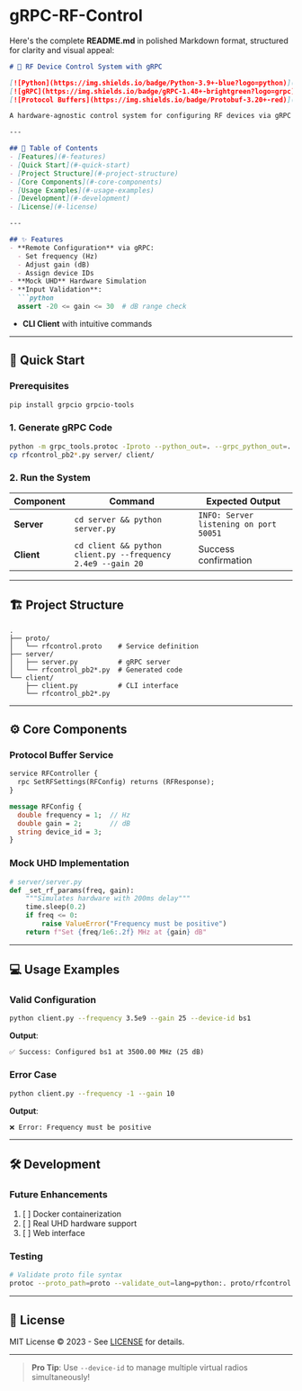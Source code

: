 # gRPC-RF-Control
Here's the complete **README.md** in polished Markdown format, structured for clarity and visual appeal:

```markdown
# 📡 RF Device Control System with gRPC

[![Python](https://img.shields.io/badge/Python-3.9+-blue?logo=python)](https://www.python.org/)
[![gRPC](https://img.shields.io/badge/gRPC-1.48+-brightgreen?logo=grpc)](https://grpc.io/)
[![Protocol Buffers](https://img.shields.io/badge/Protobuf-3.20+-red)](https://protobuf.dev/)

A hardware-agnostic control system for configuring RF devices via gRPC with mock UHD integration.

---

## 📌 Table of Contents
- [Features](#-features)
- [Quick Start](#-quick-start)
- [Project Structure](#-project-structure)
- [Core Components](#-core-components)
- [Usage Examples](#-usage-examples)
- [Development](#-development)
- [License](#-license)

---

## ✨ Features
- **Remote Configuration** via gRPC:
  - Set frequency (Hz)
  - Adjust gain (dB)
  - Assign device IDs
- **Mock UHD** Hardware Simulation
- **Input Validation**:
  ```python
  assert -20 <= gain <= 30  # dB range check
  ```
- **CLI Client** with intuitive commands

---

## 🚀 Quick Start

### Prerequisites
```bash
pip install grpcio grpcio-tools
```

### 1. Generate gRPC Code
```bash
python -m grpc_tools.protoc -Iproto --python_out=. --grpc_python_out=. proto/rfcontrol.proto
cp rfcontrol_pb2*.py server/ client/
```

### 2. Run the System
| Component | Command | Expected Output |
|-----------|---------|-----------------|
| **Server** | `cd server && python server.py` | `INFO: Server listening on port 50051` |
| **Client** | `cd client && python client.py --frequency 2.4e9 --gain 20` | Success confirmation |

---

## 🏗️ Project Structure
```
.
├── proto/
│   └── rfcontrol.proto    # Service definition
├── server/
│   ├── server.py          # gRPC server
│   └── rfcontrol_pb2*.py  # Generated code
└── client/
    ├── client.py          # CLI interface
    └── rfcontrol_pb2*.py
```

---

## ⚙️ Core Components

### Protocol Buffer Service
```protobuf
service RFController {
  rpc SetRFSettings(RFConfig) returns (RFResponse);
}

message RFConfig {
  double frequency = 1;  // Hz
  double gain = 2;       // dB
  string device_id = 3;
}
```

### Mock UHD Implementation
```python
# server/server.py
def _set_rf_params(freq, gain):
    """Simulates hardware with 200ms delay"""
    time.sleep(0.2)
    if freq <= 0:
        raise ValueError("Frequency must be positive")
    return f"Set {freq/1e6:.2f} MHz at {gain} dB"
```

---

## 💻 Usage Examples

### Valid Configuration
```bash
python client.py --frequency 3.5e9 --gain 25 --device-id bs1
```
**Output**:
```
✅ Success: Configured bs1 at 3500.00 MHz (25 dB)
```

### Error Case
```bash
python client.py --frequency -1 --gain 10
```
**Output**:
```
❌ Error: Frequency must be positive
```

---

## 🛠️ Development

### Future Enhancements
1. [ ] Docker containerization
2. [ ] Real UHD hardware support
3. [ ] Web interface

### Testing
```bash
# Validate proto file syntax
protoc --proto_path=proto --validate_out=lang=python:. proto/rfcontrol.proto
```

---

## 📜 License
MIT License © 2023 - See [LICENSE](LICENSE) for details.

---

> **Pro Tip**: Use `--device-id` to manage multiple virtual radios simultaneously!
```